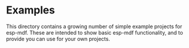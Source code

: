 # Examples

This directory contains a growing number of simple example projects for esp-mdf. These are intended to show basic esp-mdf functionality, and to provide you can use for your own projects.

